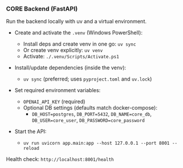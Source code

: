 ### CORE Backend (FastAPI)

Run the backend locally with uv and a virtual environment.

- Create and activate the `.venv` (Windows PowerShell):
  - Install deps and create venv in one go: `uv sync`
  - Or create venv explicitly: `uv venv`
  - Activate: `./.venv/Scripts/Activate.ps1`

- Install/update dependencies (inside the venv):
  - `uv sync` (preferred; uses `pyproject.toml` and `uv.lock`)

- Set required environment variables:
  - `OPENAI_API_KEY` (required)
  - Optional DB settings (defaults match docker-compose):
    - `DB_HOST=postgres`, `DB_PORT=5432`, `DB_NAME=core_db`, `DB_USER=core_user`, `DB_PASSWORD=core_password`

- Start the API:
  - `uv run uvicorn app.main:app --host 127.0.0.1 --port 8001 --reload`

Health check: `http://localhost:8001/health`
